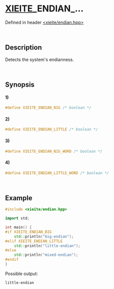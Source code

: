 # [XIEITE](../../macros.md)\_ENDIAN\_...
Defined in header [<xieite/endian.hpp>](../../../src/macros/endian.hpp)

&nbsp;

## Description
Detects the system's endianness.

&nbsp;

## Synopsis
#### 1)
```cpp
#define XIEITE_ENDIAN_BIG /* boolean */
```
#### 2)
```cpp
#define XIEITE_ENDIAN_LITTLE /* boolean */
```
#### 3)
```cpp
#define XIEITE_ENDIAN_BIG_WORD /* boolean */
```
#### 4)
```cpp
#define XIEITE_ENDIAN_LITTLE_WORD /* boolean */
```

&nbsp;

## Example
```cpp
#include <xieite/endian.hpp>

import std;

int main() {
#if XIEITE_ENDIAN_BIG
    std::println("big-endian");
#elif XIEITE_ENDIAN_LITTLE
    std::println("little-endian");
#else
    std::println("mixed-endian");
#endif
}
```
Possible output:
```
little-endian
```
